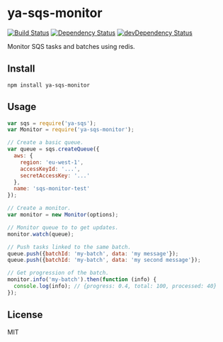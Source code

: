 # ya-sqs-monitor
[![Build Status](https://travis-ci.org/neoziro/ya-sqs-monitor.svg?branch=master)](https://travis-ci.org/neoziro/ya-sqs-monitor)
[![Dependency Status](https://david-dm.org/neoziro/ya-sqs-monitor.svg?theme=shields.io)](https://david-dm.org/neoziro/ya-sqs-monitor)
[![devDependency Status](https://david-dm.org/neoziro/ya-sqs-monitor/dev-status.svg?theme=shields.io)](https://david-dm.org/neoziro/ya-sqs-monitor#info=devDependencies)

Monitor SQS tasks and batches using redis.

## Install

```
npm install ya-sqs-monitor
```

## Usage

```js
var sqs = require('ya-sqs');
var Monitor = require('ya-sqs-monitor');

// Create a basic queue.
var queue = sqs.createQueue({
  aws: {
    region: 'eu-west-1',
    accessKeyId: '...',
    secretAccessKey: '...'
  },
  name: 'sqs-monitor-test'
});

// Create a monitor.
var monitor = new Monitor(options);

// Monitor queue to to get updates.
monitor.watch(queue);

// Push tasks linked to the same batch.
queue.push({batchId: 'my-batch', data: 'my message'});
queue.push({batchId: 'my-batch', data: 'my second message'});

// Get progression of the batch.
monitor.info('my-batch').then(function (info) {
  console.log(info); // {progress: 0.4, total: 100, processed: 40}
});
```

## License

MIT
